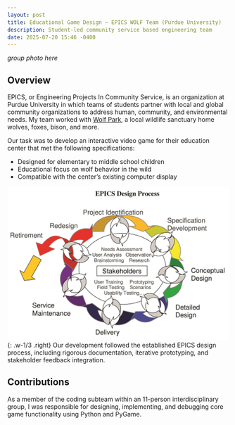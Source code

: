 ```yaml
---
layout: post
title: Educational Game Design – EPICS WOLF Team (Purdue University)
description: Student-led community service based engineering team
date: 2025-07-20 15:46 -0400
---
```


*group photo here*

## Overview

EPICS, or Engineering Projects In Community Service, is an organization at Purdue University in which teams of students partner with local and global community organizations to address human, community, and environmental needs. My team worked with [Wolf Park](https://visitwolfpark.org/), a local wildlife sanctuary home wolves, foxes, bison, and more. 

Our task was to develop an interactive video game for their education center that met the following specifications:
- Designed for elementary to middle school children
- Educational focus on wolf behavior in the wild
- Compatible with the center’s existing computer display

![Desktop View](assets/posts/EPICS-WOLF-team/EPICS-design-cycle.jpg){: .w-1/3 .right}
Our development followed the established EPICS design process, including rigorous documentation, iterative prototyping, and stakeholder feedback integration.

## Contributions

As a member of the coding subteam within an 11-person interdisciplinary group, I was responsible for designing, implementing, and debugging core game functionality using Python and PyGame. 
